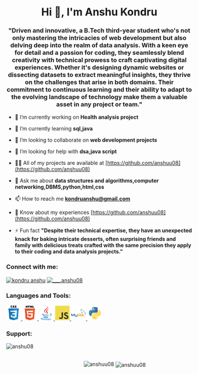 <h1 align="center">Hi 👋, I'm Anshu Kondru</h1>
<h3 align="center">"Driven and innovative, a B.Tech third-year student who's not only mastering the intricacies of web development but also delving deep into the realm of data analysis. With a keen eye for detail and a passion for coding, they seamlessly blend creativity with technical prowess to craft captivating digital experiences. Whether it's designing dynamic websites or dissecting datasets to extract meaningful insights, they thrive on the challenges that arise in both domains. Their commitment to continuous learning and their ability to adapt to the evolving landscape of technology make them a valuable asset in any project or team."</h3>

- 🔭 I’m currently working on **Health analysis project**

- 🌱 I’m currently learning **sql,java**

- 👯 I’m looking to collaborate on **web development projects**

- 🤝 I’m looking for help with **dsa,java script**

- 👨‍💻 All of my projects are available at [https://github.com/anshuu08](https://github.com/anshuu08)

- 💬 Ask me about **data structures and algorithms,computer networking,DBMS,python,html,css**

- 📫 How to reach me **kondruanshu@gmail.com**

- 📄 Know about my experiences [https://github.com/anshuu08](https://github.com/anshuu08)

- ⚡ Fun fact **"Despite their technical expertise, they have an unexpected knack for baking intricate desserts, often surprising friends and family with delicious treats crafted with the same precision they apply to their coding and data analysis projects."**

<h3 align="left">Connect with me:</h3>
<p align="left">
<a href="https://linkedin.com/in/kondru anshu" target="blank"><img align="center" src="https://raw.githubusercontent.com/rahuldkjain/github-profile-readme-generator/master/src/images/icons/Social/linked-in-alt.svg" alt="kondru anshu" height="30" width="40" /></a>
<a href="https://instagram.com/___.anshu08" target="blank"><img align="center" src="https://raw.githubusercontent.com/rahuldkjain/github-profile-readme-generator/master/src/images/icons/Social/instagram.svg" alt="___.anshu08" height="30" width="40" /></a>
</p>

<h3 align="left">Languages and Tools:</h3>
<p align="left"> <a href="https://www.w3schools.com/css/" target="_blank" rel="noreferrer"> <img src="https://raw.githubusercontent.com/devicons/devicon/master/icons/css3/css3-original-wordmark.svg" alt="css3" width="40" height="40"/> </a> <a href="https://www.w3.org/html/" target="_blank" rel="noreferrer"> <img src="https://raw.githubusercontent.com/devicons/devicon/master/icons/html5/html5-original-wordmark.svg" alt="html5" width="40" height="40"/> </a> <a href="https://www.java.com" target="_blank" rel="noreferrer"> <img src="https://raw.githubusercontent.com/devicons/devicon/master/icons/java/java-original.svg" alt="java" width="40" height="40"/> </a> <a href="https://developer.mozilla.org/en-US/docs/Web/JavaScript" target="_blank" rel="noreferrer"> <img src="https://raw.githubusercontent.com/devicons/devicon/master/icons/javascript/javascript-original.svg" alt="javascript" width="40" height="40"/> </a> <a href="https://www.mysql.com/" target="_blank" rel="noreferrer"> <img src="https://raw.githubusercontent.com/devicons/devicon/master/icons/mysql/mysql-original-wordmark.svg" alt="mysql" width="40" height="40"/> </a> <a href="https://www.python.org" target="_blank" rel="noreferrer"> <img src="https://raw.githubusercontent.com/devicons/devicon/master/icons/python/python-original.svg" alt="python" width="40" height="40"/> </a> </p>

<h3 align="left">Support:</h3>
<p><a href="https://www.buymeacoffee.com/anshu08"> <img align="left" src="https://cdn.buymeacoffee.com/buttons/v2/default-yellow.png" height="50" width="210" alt="anshu08" /></a></p><br><br>

<p><img align="left" src="https://github-readme-stats.vercel.app/api/top-langs?username=anshuu08&show_icons=true&locale=en&layout=compact" alt="anshuu08" /></p>

<p>&nbsp;<img align="center" src="https://github-readme-stats.vercel.app/api?username=anshuu08&show_icons=true&locale=en" alt="anshuu08" /></p>

